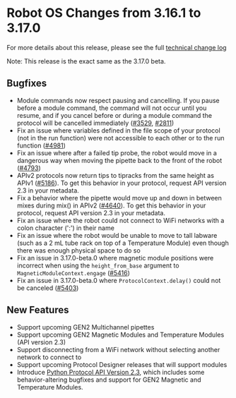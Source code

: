 # Robot OS Changes from 3.16.1 to 3.17.0

For more details about this release, please see the full [technical change
log][changelog]

Note: This release is the exact same as the 3.17.0 beta.

[changelog]: https://github.com/Opentrons/opentrons/blob/edge/CHANGELOG.md

## Bugfixes

- Module commands now respect pausing and cancelling. If you pause before a
  module command, the command will not occur until you resume, and if you cancel
  before or during a module command the protocol will be cancelled immediately
  ([#3529](https://github.com/opentrons/opentrons/issues/3529), [#2811](https://github.com/opentrons/opentrons/issues/2811))
- Fix an issue where variables defined in the file scope of your protocol (not
  in the run function) were not accessible to each other or to the run function
  ([#4981](https://github.com/opentrons/opentrons/issues/4981))
- Fix an issue where after a failed tip probe, the robot would move in a
  dangerous way when moving the pipette back to the front of the robot ([#4793](https://github.com/opentrons/opentrons/issues/4793))
- APIv2 protocols now return tips to tipracks from the same height as APIv1
  ([#5186](https://github.com/opentrons/opentrons/issues/5186)).  To get this
  behavior in your protocol, request API version 2.3 in your metadata.
- Fix a behavior where the pipette would move up and down in between mixes
  during mix() in APIv2
  ([#4640](https://github.com/opentrons/opentrons/issues/4640)). To get this
  behavior in your protocol, request API version 2.3 in your metadata.
- Fix an issue where the robot could not connect to WiFi networks with a colon
  character (':') in their name
- Fix an issue where the robot would be unable to move to tall labware (such as
  a 2 mL tube rack on top of a Temperature Module) even though there was enough
  physical space to do so
- Fix an issue in 3.17.0-beta.0 where magnetic module positions were incorrect
  when using the ``height_from_base`` argument to
  ``MagneticModuleContext.engage``
  ([#5416](https://github.com/Opentrons/opentrons/pull/5416))
- Fix an issue in 3.17.0-beta.0 where ``ProtocolContext.delay()`` could not be
  canceled ([#5403](https://github.com/Opentrons/opentrons/pull/5403))
  
## New Features

- Support upcoming GEN2 Multichannel pipettes
- Support upcoming GEN2 Magnetic Modules and Temperature Modules (API version 2.3)
- Support disconnecting from a WiFi network without selecting another network to
  connect to
- Support upcoming Protocol Designer releases that will support modules
- Introduce [Python Protocol API Version
  2.3](https://docs.opentrons.com/v2/versioning.html#version-2-3), which
  includes some behavior-altering bugfixes and support for GEN2 Magnetic and
  Temperature Modules.
